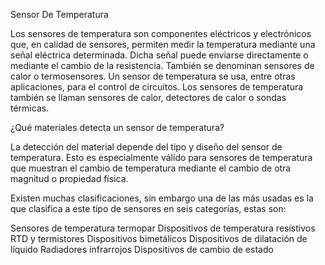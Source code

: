 Sensor De Temperatura

Los sensores de temperatura son componentes eléctricos y electrónicos que, en calidad de sensores, 
permiten medir la temperatura mediante una señal eléctrica determinada. Dicha señal puede enviarse 
directamente o mediante el cambio de la resistencia. También se denominan sensores de calor o termosensores. 
Un sensor de temperatura se usa, entre otras aplicaciones, para el control de circuitos. Los sensores de temperatura también se llaman sensores de calor,
detectores de calor o sondas térmicas.

¿Qué materiales detecta un sensor de temperatura?

La detección del material depende del tipo y diseño del sensor de temperatura. Esto es especialmente válido para sensores de temperatura que muestran el
cambio de temperatura mediante el cambio de otra magnitud o propiedad física.

Existen muchas clasificaciones, sin embargo una de las más usadas es la que clasifica a este tipo de sensores en seis categorías, estas son:

Sensores de temperatura termopar
Dispositivos de temperatura resistivos RTD y termistores
Dispositivos bimetálicos
Dispositivos de dilatación de líquido
Radiadores infrarrojos
Dispositivos de cambio de estado

